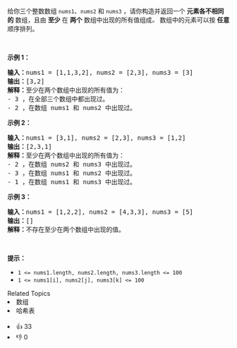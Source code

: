 给你三个整数数组 <code>nums1</code>、<code>nums2</code> 和 <code>nums3</code> ，请你构造并返回一个 <strong>
元素各不相同的</strong> 数组，且由 <strong>至少</strong> 在 <strong>两个</strong> 数组中出现的所有值组成<em>。</em>
数组中的元素可以按 <strong>任意</strong> 顺序排列。

<p>&nbsp;</p>

<p><strong>示例 1：</strong></p>

<pre>
<strong>输入：</strong>nums1 = [1,1,3,2], nums2 = [2,3], nums3 = [3]
<strong>输出：</strong>[3,2]
<strong>解释：</strong>至少在两个数组中出现的所有值为：
- 3 ，在全部三个数组中都出现过。
- 2 ，在数组 nums1 和 nums2 中出现过。
</pre>

<p><strong>示例 2：</strong></p>

<pre>
<strong>输入：</strong>nums1 = [3,1], nums2 = [2,3], nums3 = [1,2]
<strong>输出：</strong>[2,3,1]
<strong>解释：</strong>至少在两个数组中出现的所有值为：
- 2 ，在数组 nums2 和 nums3 中出现过。
- 3 ，在数组 nums1 和 nums2 中出现过。
- 1 ，在数组 nums1 和 nums3 中出现过。
</pre>

<p><strong>示例 3：</strong></p>

<pre>
<strong>输入：</strong>nums1 = [1,2,2], nums2 = [4,3,3], nums3 = [5]
<strong>输出：</strong>[]
<strong>解释：</strong>不存在至少在两个数组中出现的值。
</pre>

<p>&nbsp;</p>

<p><strong>提示：</strong></p>

<ul> 
 <li><code>1 &lt;= nums1.length, nums2.length, nums3.length &lt;= 100</code></li> 
 <li><code>1 &lt;= nums1[i], nums2[j], nums3[k] &lt;= 100</code></li> 
</ul>

<div><div>Related Topics</div><div><li>数组</li><li>哈希表</li></div></div><br><div><li>👍 33</li><li>👎 0</li></div>
